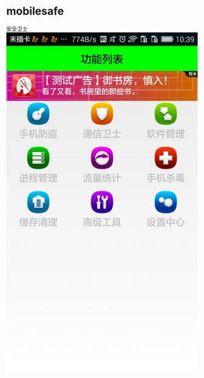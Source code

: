 # mobilesafe
安全卫士
![地图应用的Demo](https://github.com/Rachel-hsw/mobilesafe/blob/master/Screenshot/Screenshot_2017-09-14-10-39-15.jpeg)
